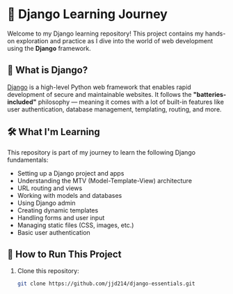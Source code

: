 # 🐍 Django Learning Journey

Welcome to my Django learning repository! This project contains my hands-on exploration and practice as I dive into the world of web development using the **Django** framework.

## 📌 What is Django?

[Django](https://www.djangoproject.com/) is a high-level Python web framework that enables rapid development of secure and maintainable websites. It follows the **"batteries-included"** philosophy — meaning it comes with a lot of built-in features like user authentication, database management, templating, routing, and more.

## 🛠️ What I'm Learning

This repository is part of my journey to learn the following Django fundamentals:

- Setting up a Django project and apps
- Understanding the MTV (Model-Template-View) architecture
- URL routing and views
- Working with models and databases
- Using Django admin
- Creating dynamic templates
- Handling forms and user input
- Managing static files (CSS, images, etc.)
- Basic user authentication

## 🚀 How to Run This Project

1. Clone this repository:
   ```bash
   git clone https://github.com/jjd214/django-essentials.git
  
